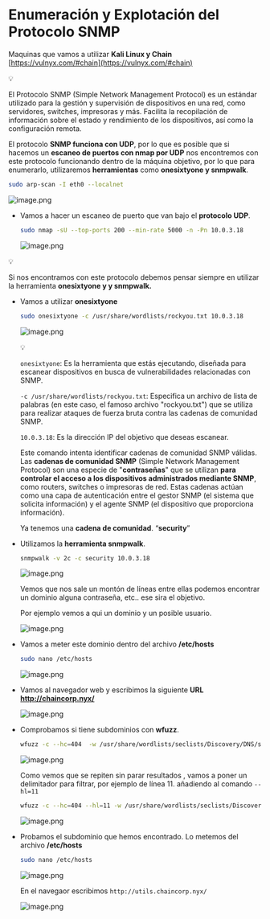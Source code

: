 # Enumeración y Explotación del Protocolo SNMP

Maquinas que vamos a utilizar **Kali Linux y Chain** [https://vulnyx.com/#chain](https://vulnyx.com/#chain)

<aside>
💡

El Protocolo SNMP (Simple Network Management Protocol) es un estándar utilizado para la gestión y supervisión de dispositivos en una red, como servidores, switches, impresoras y más. Facilita la recopilación de información sobre el estado y rendimiento de los dispositivos, así como la configuración remota.

</aside>

El protocolo **SNMP funciona con UDP**, por lo que es posible que si hacemos un **escaneo de puertos con nmap por UDP** nos encontremos con este protocolo funcionando dentro de la máquina objetivo, por lo que para enumerarlo, utilizaremos **herramientas** como **onesixtyone y snmpwalk**.

```bash
sudo arp-scan -I eth0 --localnet
```

![image.png](./imagenes/image%2039.png)

- Vamos a hacer un escaneo de puerto que van bajo el **protocolo UDP**.
    
    ```bash
    sudo nmap -sU --top-ports 200 --min-rate 5000 -n -Pn 10.0.3.18
    ```
    
    ![image.png](./imagenes/image%2040.png)
    

<aside>
💡

Si nos encontramos con este protocolo debemos pensar siempre en utilizar la herramienta **onesixtyone y y snmpwalk.**

</aside>

- Vamos a utilizar **onesixtyone**
    
    ```bash
    sudo onesixtyone -c /usr/share/wordlists/rockyou.txt 10.0.3.18
    ```
    
    ![image.png](./imagenes/image%2041.png)
    
    <aside>
    💡
    
    `onesixtyone`: Es la herramienta que estás ejecutando, diseñada para escanear dispositivos en busca de vulnerabilidades relacionadas con SNMP.
    
    `-c /usr/share/wordlists/rockyou.txt`: Especifica un archivo de lista de palabras (en este caso, el famoso archivo "rockyou.txt") que se utiliza para realizar ataques de fuerza bruta contra las cadenas de comunidad SNMP.
    
    `10.0.3.18`: Es la dirección IP del objetivo que deseas escanear.
    
    Este comando intenta identificar cadenas de comunidad SNMP válidas. Las **cadenas de comunidad SNMP** (Simple Network Management Protocol) son una especie de "**contraseñas**" que se utilizan **para controlar el acceso a los dispositivos administrados mediante SNMP**, como routers, switches o impresoras de red. Estas cadenas actúan como una capa de autenticación entre el gestor SNMP (el sistema que solicita información) y el agente SNMP (el dispositivo que proporciona información).
    
    </aside>
    
    Ya tenemos una **cadena de comunidad**. “**security**”
    
- Utilizamos la **herramienta snmpwalk**.
    
    ```bash
    snmpwalk -v 2c -c security 10.0.3.18
    ```
    
    ![image.png](./imagenes/image%2042.png)
    
    Vemos que nos sale un montón de líneas entre ellas podemos encontrar un dominio alguna contraseña, etc.. ese sira el objetivo.
    
    Por ejemplo vemos a qui un dominio y un posible usuario.
    
    ![image.png](./imagenes/image%2043.png)
    
- Vamos a meter este dominio dentro del archivo **/etc/hosts**
    
    ```bash
    sudo nano /etc/hosts
    ```
    
    ![image.png](./imagenes/image%2044.png)
    

- Vamos al navegador web y  escribimos la siguiente **URL http://chaincorp.nyx/**
    
    ![image.png](./imagenes/image%2045.png)
    
- Comprobamos si tiene subdominios con **wfuzz**.
    
    ```bash
    wfuzz -c --hc=404  -w /usr/share/wordlists/seclists/Discovery/DNS/subdomains-top1million-110000.txt -H "Host: FUZZ.chaincorp.nyx" -u 10.0.3.18
    ```
    
    ![image.png](./imagenes/image%2046.png)
    
    Como vemos que se repiten sin parar resultados , vamos a poner un delimitador para filtrar, por ejemplo de línea 11. añadiendo al comando `--hl=11`
    
    ```bash
    wfuzz -c --hc=404 --hl=11 -w /usr/share/wordlists/seclists/Discovery/DNS/subdomains-top1million-110000.txt -H "Host: FUZZ.chaincorp.nyx" -u 10.0.3.18
    ```
    
    ![image.png](./imagenes/image%2047.png)
    

- Probamos el subdominio que hemos encontrado. Lo metemos del archivo **/etc/hosts**
    
    ```bash
    sudo nano /etc/hosts
    ```
    
    ![image.png](./imagenes/image%2048.png)
    
    En el navegaor escribimos `http://utils.chaincorp.nyx/`
    
    ![image.png](./imagenes/image%2049.png)